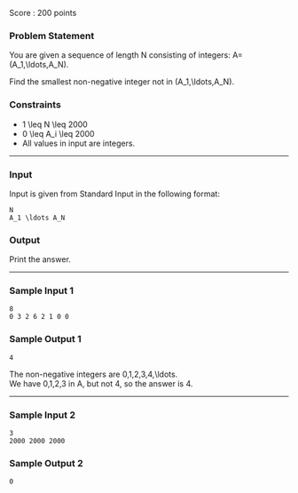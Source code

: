 Score : 200 points

### Problem Statement

You are given a sequence of length N consisting of integers: A=(A\_1,\ldots,A\_N).

Find the smallest non-negative integer not in (A\_1,\ldots,A\_N).

### Constraints

* 1 \leq N \leq 2000
* 0 \leq A\_i \leq 2000
* All values in input are integers.

---

### Input

Input is given from Standard Input in the following format:

```
N
A_1 \ldots A_N
```

### Output

Print the answer.

---

### Sample Input 1

```
8
0 3 2 6 2 1 0 0
```

### Sample Output 1

```
4
```

The non-negative integers are 0,1,2,3,4,\ldots.  
We have 0,1,2,3 in A, but not 4, so the answer is 4.

---

### Sample Input 2

```
3
2000 2000 2000
```

### Sample Output 2

```
0
```